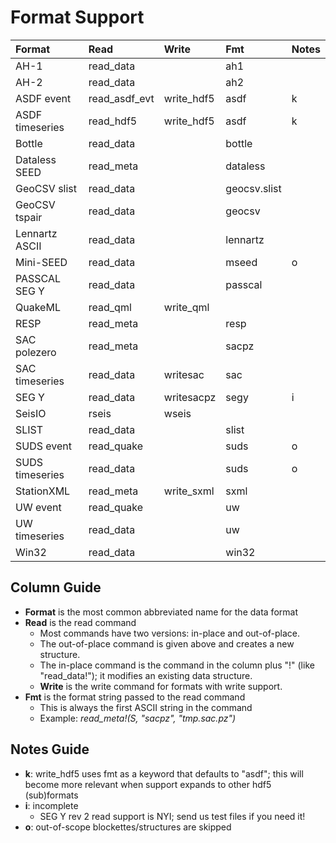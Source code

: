 # **Format Support**
| Format          | Read          | Write        | Fmt           | Notes       |
|:-----           |:-----         | :-----       |:-----         |:-----       |
| AH-1            | read_data     |              | ah1           |             |
| AH-2            | read_data     |              | ah2           |             |
| ASDF event      | read_asdf_evt | write_hdf5   | asdf          | k           |
| ASDF timeseries | read_hdf5     | write_hdf5   | asdf          | k           |
| Bottle          | read_data     |              | bottle        |             |
| Dataless SEED   | read_meta     |              | dataless      |             |
| GeoCSV slist    | read_data     |              | geocsv.slist  |             |
| GeoCSV tspair   | read_data     |              | geocsv        |             |
| Lennartz ASCII  | read_data     |              | lennartz      |             |
| Mini-SEED       | read_data     |              | mseed         | o           |
| PASSCAL SEG Y   | read_data     |              | passcal       |             |
| QuakeML         | read_qml      | write_qml    |               |             |
| RESP            | read_meta     |              | resp          |             |
| SAC polezero    | read_meta     |              | sacpz         |             |
| SAC timeseries  | read_data     | writesac     | sac           |             |
| SEG Y           | read_data     | writesacpz   | segy          | i           |
| SeisIO          | rseis         | wseis        |               |             |
| SLIST           | read_data     |              | slist         |             |
| SUDS event      | read_quake    |              | suds          | o           |
| SUDS timeseries | read_data     |              | suds          | o           |
| StationXML      | read_meta     | write_sxml   | sxml          |             |
| UW event        | read_quake    |              | uw            |             |
| UW timeseries   | read_data     |              | uw            |             |
| Win32           | read_data     |              | win32         |             |

## Column Guide
* **Format** is the most common abbreviated name for the data format
* **Read** is the read command
  + Most commands have two versions: in-place and out-of-place.
  + The out-of-place command is given above and creates a new structure.
  + The in-place command is the command in the column plus "!" (like "read_data!"); it modifies an existing data structure.
  * **Write** is the write command for formats with write support.
* **Fmt** is the format string passed to the read command
  + This is always the first ASCII string in the command
  + Example: *read_meta!(S, "sacpz", "tmp.sac.pz")*

## Notes Guide
* **k**: write_hdf5 uses fmt as a keyword that defaults to "asdf"; this will become more relevant when support expands to other hdf5 (sub)formats
* **i**: incomplete
  + SEG Y rev 2 read support is NYI; send us test files if you need it!
* **o**: out-of-scope blockettes/structures are skipped
